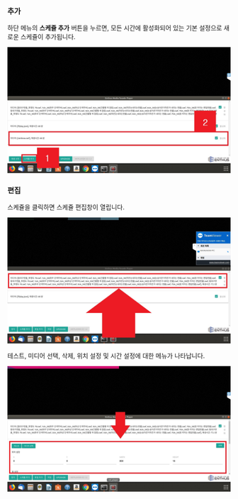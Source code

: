 ### 추가
하단 메뉴의 **스케쥴 추가** 버튼을 누르면, 모든 시간에 활성화되어 있는 기본 설정으로 새로운 스케쥴이 추가됩니다.

![](img/schedule_add_button.jpg)

### 편집
스케쥴을 클릭하면 스케쥴 편집창이 열립니다.

![](img/schedule_select.jpg)

테스트, 미디어 선택, 삭제, 위치 설정 및 시간 설정에 대한 메뉴가 나타납니다.

![](img/schedule_open.jpg)